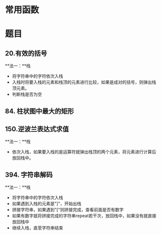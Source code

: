 # 常用函数







# 题目



## 20.有效的括号

**法一：**栈

+ 将字符串中的字符依次入栈
+ 入栈时将要入栈的元素和栈顶的元素进行比较，如果是成对的括号，则弹出栈顶元素。
+ 判断栈是否为空



## 84. 柱状图中最大的矩形





## 150.逆波兰表达式求值

**法一：**栈

+ 依次入栈，如果要入栈的是运算符就弹出栈顶的两个元素，将元素进行计算后放回栈中。

  

## 394. 字符串解码

**法一：**栈

+ 将字符串中的字符依次入栈
+ 如果遇到入栈的元素是"]"，开始出栈
+ 拼接字符串，如果遇到"["则拼接完成，查看前面是否有数字
+ 如果有数字就将拼接完成的字符串repeat若干次，放回栈中，如果没有就直接放回栈中
+ 继续入栈，直至字符串结束